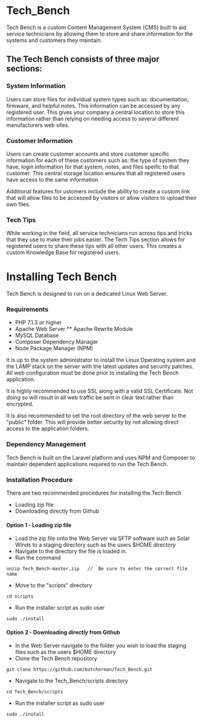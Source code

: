 # Tech_Bench
Tech Bench is a custom Content Management System (CMS) built to aid service technicians by allowing them to store and share information for the systems and customers they maintain.

## The Tech Bench consists of three major sections:

### System Information
Users can store files for individual system types such as:  documentation, firmware, and helpful notes.  This information can be accessed by any registered user.  This gives your company a central location to store this information rather than relying on needing access to several different manufacturers web sites.

### Customer Information
Users can create customer accounts and store customer specific information for each of these customers such as: the type of system they have, login information for that system, notes, and files speific to that customer.  This central storage location ensures that all registered users have access to the same information.

Additional features for ustomers include the ability to create a custom link that will allow files to be accessed by visitors or allow visitors to upload their own files.

### Tech Tips
While working in the field, all service technicians run across tips and tricks that they use to make their jobs easier.  The Tech Tips section allows for registered users to share these tips with all other users.  This creates a custom Knowledge Base for registered users.



# Installing Tech Bench
Tech Bench is designed to run on a dedicated Linux Web Server.
### Requirements
* PHP 7.1.3 or higher
* Apache Web Server
** Apache Rewrite Module
* MySQL Database
* Composer Dependency Manager
* Node Package Manager (NPM)

It is up to the system administrator to install the Linux Operating system and the LAMP stack on the server with the latest updates and security patches.  All web configuration must be done prior to installing the Tech Bench application.

It is highly recommended to use SSL along with a valid SSL Certificate.  Not doing so will result in all web traffic be sent in clear text rather than encrypted.

It is also recommended to set the root directory of the web server to the "public" folder.  This will provide better security by not allowing direct access to the application folders.

### Dependency Management
Tech Bench is built on the Laravel platform and uses NPM and Composer to maintain dependent applications required to run the Tech Bench. 

### Installation Procedure
There are two recommended procedures for installing the Tech Bench
* Loading zip file
* Downloading directly from Github

#### Option 1 - Loading zip file
* Load the zip file onto the Web Server via SFTP software such as Solar Winds to a staging directory such as the users $HOME directory
* Navigate to the directory the file is loaded in.
* Run the command
```
unzip Tech_Bench-master.zip   //  Be sure to enter the correct file name
```
* Move to the "scripts" directory
```
cd scripts
```
* Run the installer script as sudo user
```
sudo ./install
```

#### Option 2 - Downloading directly from Github
* In the Web Server navigate to the folder you wish to load the staging files such as the users $HOME directory
* Clone the Tech Bench repository
```
git clone https://github.com/butcherman/Tech_Bench.git
```
* Navigate to the Tech_Bench/scripts directory
```
cd Tech_Bench/scripts
```
* Run the installer script as sudo user
```
sudo ./install
```
